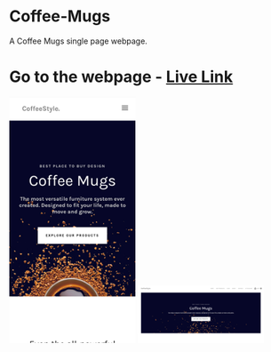 # Coffee-Mugs
A Coffee Mugs single page webpage.

# Go to the webpage - [Live Link](https://hv-coffee-mugs.netlify.app/)

<p float="left">
  <img src="images/desktop-view.jpg" alt="Image 1" width="45%" />
  <img src="images/mobile-view.png" alt="Image 2" width="45%" />
</p>
